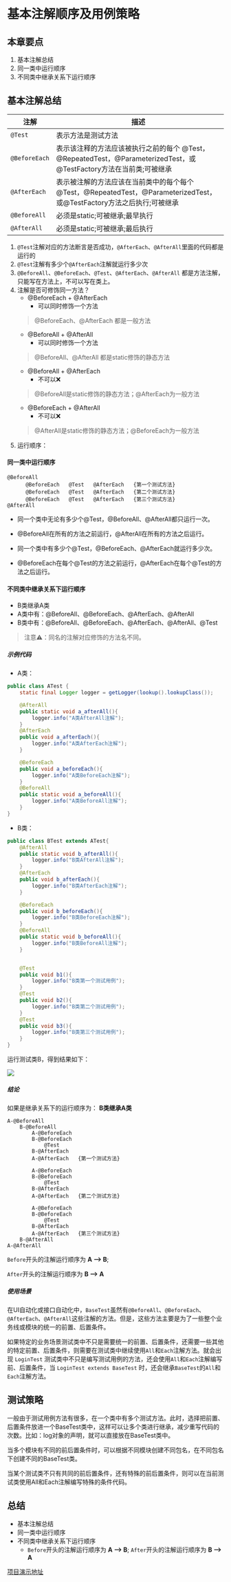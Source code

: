 # 基本注解顺序及用例策略

## 本章要点
1. 基本注解总结
1. 同一类中运行顺序
1. 不同类中继承关系下运行顺序


## 基本注解总结

|注解|描述|
|---|---|
|`@Test`|表示方法是测试方法|
|`@BeforeEach`|表示该注释的方法应该被执行之前的每个 @Test，@RepeatedTest，@ParameterizedTest，或@TestFactory方法在当前类;可被继承|
|`@AfterEach`|表示被注解的方法应该在当前类中的每个每个 @Test，@RepeatedTest，@ParameterizedTest，或@TestFactory方法之后执行;可被继承|
|`@BeforeAll`|必须是static;可被继承;最早执行|
|`@AfterAll`|必须是static;可被继承;最后执行|

1. `@Test`注解对应的方法断言是否成功，`@AfterEach`、`@AfterAll`里面的代码都是运行的
2. `@Test`注解有多少个`@AfterEach`注解就运行多少次
3. `@BeforeAll`、`@BeforeEach`、`@Test`、`@AfterEach`、`@AfterAll` 都是方法注解，只能写在方法上，不可以写在类上。
4. 注解是否可修饰同一方法？
   - @BeforeEach + @AfterEach   
     - 可以同时修饰一个方法
    >@BeforeEach、@AfterEach 都是一般方法
   - @BeforeAll + @AfterAll     
     - 可以同时修饰一个方法
    >@BeforeAll、@AfterAll 都是static修饰的静态方法
   - @BeforeAll + @AfterEach    
     - 不可以❌
    >@BeforeAll是static修饰的静态方法；@AfterEach为一般方法
   - @BeforeEach + @AfterAll    
     - 不可以❌
    >@AfterAll是static修饰的静态方法；@BeforeEach为一般方法
5. 运行顺序：


#### 同一类中运行顺序
```
@BeforeAll
      @BeforeEach   @Test   @AfterEach   {第一个测试方法}
      @BeforeEach   @Test   @AfterEach   {第二个测试方法}
      @BeforeEach   @Test   @AfterEach   {第三个测试方法}
@AfterAll
```
- 同一个类中无论有多少个@Test，@BeforeAll、@AfterAll都只运行一次。

- @BeforeAll在所有的方法之前运行，@AfterAll在所有的方法之后运行。

- 同一个类中有多少个@Test，@BeforeEach、@AfterEach就运行多少次。

- @BeforeEach在每个@Test的方法之前运行，@AfterEach在每个@Test的方法之后运行。

#### 不同类中继承关系下运行顺序

- B类继承A类
- A类中有：@BeforeAll、@BeforeEach、@AfterEach、@AfterAll
- B类中有：@BeforeAll、@BeforeEach、@AfterEach、@AfterAll、@Test 
>注意⚠️：同名的注解对应修饰的方法名不同。
##### 示例代码
- A类：
```java
public class ATest {
    static final Logger logger = getLogger(lookup().lookupClass());

    @AfterAll
    public static void a_afterAll(){
        logger.info("A类AfterAll注解");
    }
    @AfterEach
    public void a_afterEach(){
        logger.info("A类AfterEach注解");
    }

    @BeforeEach
    public void a_beforeEach(){
        logger.info("A类BeforeEach注解");
    }
    @BeforeAll
    public static void a_beforeAll(){
        logger.info("A类BeforeAll注解");
    }
}
```

- B类：

```java
public class BTest extends ATest{
    @AfterAll
    public static void b_afterAll(){
        logger.info("B类AfterAll注解");
    }
    @AfterEach
    public void b_afterEach(){
        logger.info("B类AfterEach注解");
    }

    @BeforeEach
    public void b_beforeEach(){
        logger.info("B类BeforeEach注解");
    }
    @BeforeAll
    public static void b_beforeAll(){
        logger.info("B类BeforeAll注解");
    }


    @Test
    public void b1(){
        logger.info("B类第一个测试用例");
    }
    @Test
    public void b2(){
        logger.info("B类第二个测试用例");
    }
    @Test
    public void b3(){
        logger.info("B类第三个测试用例");
    }
}
```
运行测试类B，得到结果如下：

![](https://cdn.jsdelivr.net/gh/TesterDevSoul/pic/manual/20230105172532.png)
##### 结论
如果是继承关系下的运行顺序为：
**B类继承A类**
```
A-@BeforeAll
    B-@BeforeAll
        A-@BeforeEach   
        B-@BeforeEach   
            @Test   
        B-@AfterEach   
        A-@AfterEach   {第一个测试方法}

        A-@BeforeEach   
        B-@BeforeEach   
            @Test   
        B-@AfterEach   
        A-@AfterEach   {第二个测试方法}

        A-@BeforeEach   
        B-@BeforeEach   
            @Test   
        B-@AfterEach   
        A-@AfterEach   {第三个测试方法}
    B-@AfterAll
A-@AfterAll
```
`Before`开头的注解运行顺序为 **A --> B**;

`After`开头的注解运行顺序为 **B --> A**
##### 使用场景
在UI自动化或接口自动化中，`BaseTest`虽然有`@BeforeAll`、`@BeforeEach`、`@AfterEach`、`@AfterAll`这些注解的方法。但是，这些方法主要是为了一些整个业务线或模块的统一的前置、后置条件。

如果特定的业务场景测试类中不只是需要统一的前置、后置条件，还需要一些其他的特定前置、后置条件，则需要在测试类中继续使用`All`和`Each`注解方法。就会出现 `LoginTest` 测试类中不只是编写测试用例的方法，还会使用`All`和`Each`注解编写前、后置条件，当 `LoginTest extends BaseTest` 时，还会继承`BaseTest`的`All`和`Each`注解方法。


## 测试策略
一般由于测试用例方法有很多，在一个类中有多个测试方法。此时，选择把前置、后置条件放进一个BaseTest类中，这样可以让多个类进行继承，减少重写代码的次数。比如：log对象的声明，就可以直接放在BaseTest类中。

当多个模块有不同的前后置条件时，可以根据不同模块创建不同包名，在不同包名下创建不同的BaseTest类。

当某个测试类不只有共同的前后置条件，还有特殊的前后置条件，则可以在当前测试类使用All和Each注解编写特殊的条件代码。

## 总结
- 基本注解总结
- 同一类中运行顺序
- 不同类中继承关系下运行顺序
  - `Before`开头的注解运行顺序为 **A --> B**;
  `After`开头的注解运行顺序为 **B --> A**


[项目演示地址](https://github.com/TesterDevSoul/Tutorials/blob/master/junit5-basic/src/test/java/top/testeru/basic/BTest.java)



